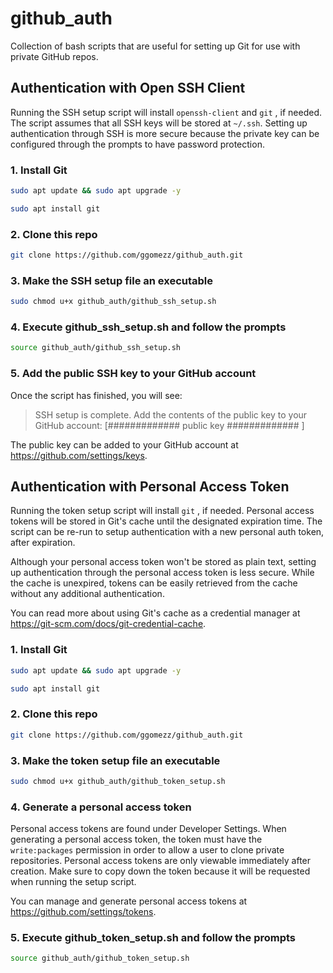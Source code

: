 # github_auth
Collection of bash scripts that are useful for setting up Git for use with private GitHub repos. 

## Authentication with Open SSH Client
Running the SSH setup script will install `openssh-client` and `git` , if needed. The script assumes that all SSH keys will be stored at `~/.ssh`. Setting up authentication through SSH is more secure because the private key can be configured through the prompts to have password protection.

### 1. Install Git
```sh
sudo apt update && sudo apt upgrade -y 
```
```sh
sudo apt install git
```

### 2. Clone this repo
```sh
git clone https://github.com/ggomezz/github_auth.git
```

### 3. Make the SSH setup file an executable
```sh
sudo chmod u+x github_auth/github_ssh_setup.sh
```

### 4. Execute github_ssh_setup.sh and follow the prompts
```sh
source github_auth/github_ssh_setup.sh
```

### 5. Add the public SSH key to your GitHub account
Once the script has finished, you will see:
> SSH setup is complete. Add the contents of the public key to your GitHub account:
> [############# public key ############# ]

The public key can be added to your GitHub account at https://github.com/settings/keys.

## Authentication with Personal Access Token
Running the token setup script will install `git` , if needed. Personal access tokens will be stored in Git's cache until the designated expiration time. The script can be re-run to setup authentication with a new personal auth token, after expiration.

Although your personal access token won't be stored as plain text, setting up authentication through the personal access token is less secure. While the cache is unexpired, tokens can be easily retrieved from the cache without any additional authentication.

You can read more about using Git's cache as a credential manager at https://git-scm.com/docs/git-credential-cache.

### 1. Install Git
```sh
sudo apt update && sudo apt upgrade -y 
```
```sh
sudo apt install git
```

### 2. Clone this repo
```sh
git clone https://github.com/ggomezz/github_auth.git
```

### 3. Make the token setup file an executable
```sh
sudo chmod u+x github_auth/github_token_setup.sh
```

### 4. Generate a personal access token
Personal access tokens are found under Developer Settings. When generating a personal access token, the token must have the `write:packages` permission in order to allow a user to clone private repositories. Personal access tokens are only viewable immediately after creation. Make sure to copy down the token because it will be requested when running the setup script.

You can manage and generate personal access tokens at https://github.com/settings/tokens.

### 5. Execute github_token_setup.sh and follow the prompts
```sh
source github_auth/github_token_setup.sh
```
